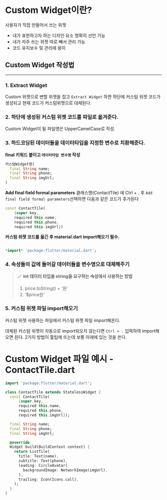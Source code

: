 # Custom Widget이란?

사용자가 직접 만들어서 쓰는 위젯

- 내가 표현하고자 하는 디자인 요소 명확히 선언 가능
- 내가 자주 쓰는 위젯 따로 빼서 관리 가능
- 코드 유지보수 및 관리에 용이

## Custom Widget 작성법

---

### 1. Extract Widget

Custom 위젯으로 변할 위젯을 잡고 `Extract Widget` 하면 하단에
커스텀 위젯 코드가 생성되고 현재 코드가 커스텀위젯으로 대체된다.

### 2. 하단에 생성된 커스텀 위젯 코드를 파일로 옮겨준다.

Custom Widget이 될 파일명은 UpperCamelCase로 작성.

### 3. 하드코딩된 데이터들을 데이터타입을 지정한 변수로 치환해준다.

**final 키워드 붙이고 `데이터타입 변수명` 작성**

```dart
커스텀Widget명(
  final String name;
  final String phone;
  final String imgUrl;
)

```

**Add final field formal parameters**
클래스명(ContactTile) 에 Ctrl + . 후 `Add final field formal parameters`선택하면
다음과 같은 코드가 추가된다

```dart
const ContactTile(
    {super.key,
    required this.name,
    required this.phone,
    required this.imgUrl})
```

**커스텀 위젯 코드를 옮긴 후 material.dart import해오기 필수.**

```dart

*import* 'package:flutter/material.dart';

```

### 4. 속성들의 값에 들어갈 데이터들을 변수명으로 대체해주기

> 🪄 **int 데이터 타입을 string을 요구하는 속성에서 사용하는 방법**
>
> 1. price.toString() + '원'
> 2. ‘$price원’

### 5. 커스텀 위젯 파일 import해오기

커스텀 위젯 사용하는 파일에서 커스텀 위젯 파일 import해온다.

대체된 커스텀 위젯이 자동으로 import되오지 않는다면
`Ctrl + .` 입력하여 import해오면 된다. 2가지 방법이 툴팁에 뜨는데 보통 아래에 있는 것을 쓴다.

# Custom Widget 파일 예시 - ContactTile.dart

```dart
import 'package:flutter/material.dart';

class ContactTile extends StatelessWidget {
  const ContactTile(
      {super.key,
      required this.name,
      required this.phone,
      required this.imgUrl});

  final String name;
  final String phone;
  final String imgUrl;

  @override
  Widget build(BuildContext context) {
    return ListTile(
      title: Text(name),
      subtitle: Text(phone),
      leading: CircleAvatar(
        backgroundImage: NetworkImage(imgUrl),
      ),
      trailing: Icon(Icons.call),
    );
  }
}

```
